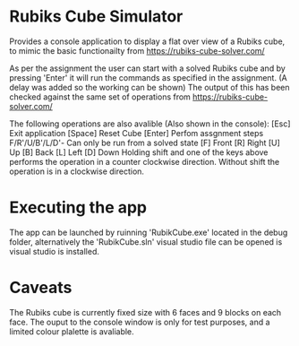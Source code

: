 Rubiks Cube Simulator
=====================

Provides a console application to display a flat over view of a Rubiks cube, to mimic the basic functionailty from https://rubiks-cube-solver.com/

As per the assignment the user can start with a solved Rubiks cube and by pressing 'Enter' it will run the commands as specified in the assignment. (A delay was added so the working can be shown)
The output of this has been checked against the same set of operations from https://rubiks-cube-solver.com/

The following operations are also avalible (Also shown in the console):
	[Esc] Exit application
	[Space] Reset Cube
	[Enter] Perfom assgnment steps F/R'/U/B'/L/D'- Can only be run from a solved state
	[F] Front
	[R] Right
	[U] Up
	[B] Back
	[L] Left
	[D] Down
	Holding shift and one of the keys above performs the operation in a counter clockwise direction.
	Without shift the operation is in a clockwise direction.

Executing the app
======================
The app can be launched by ruinning 'RubikCube.exe' located in the debug folder, alternatively the 'RubikCube.sln' visual studio file can be opened is visual studio is installed.

Caveats
======================
The Rubiks cube is currently fixed size with 6 faces and 9 blocks on each face.
The ouput to the console window is only for test purposes, and a limited colour plalette is avaliable.
